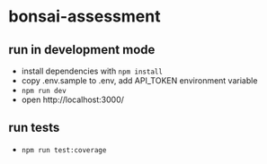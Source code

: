 # bonsai-assessment

## run in development mode

 * install dependencies with `npm install`
 * copy .env.sample to .env, add API_TOKEN environment variable
 * `npm run dev`
 * open http://localhost:3000/

## run tests

 * `npm run test:coverage`
